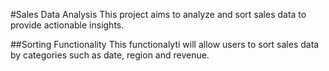 
#Sales Data Analysis 
This project aims to analyze and sort sales data to provide actionable insights. 

##Sorting Functionality
This functionalyti will allow users to sort sales data by categories such as date, region and revenue.

